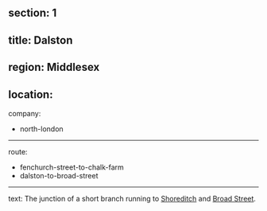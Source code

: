 section: 1
----
title: Dalston
----
region: Middlesex
----
location: 
----
company:
- north-london
----
route:
- fenchurch-street-to-chalk-farm
- dalston-to-broad-street
----
text: The junction of a short branch running to [Shoreditch](/stations/shoreditch) and [Broad Street](/stations/broad-street).
